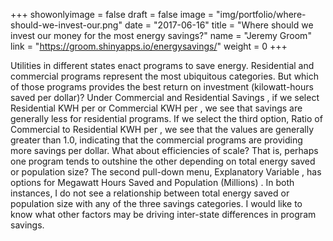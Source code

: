+++
showonlyimage = false
draft = false
image = "img/portfolio/where-should-we-invest-our.png"
date = "2017-06-16"
title = "Where should we invest our money for the most energy savings?"
name = "Jeremy  Groom"
link = "https://groom.shinyapps.io/energysavings/"
weight = 0
+++

Utilities in different states enact programs to save energy.  Residential and commercial programs represent the most ubiquitous categories.  But which of those programs provides the best return on investment (kilowatt-hours saved per dollar)?  Under  Commercial and Residential Savings , if we select  Residential KWH per   or  Commercial KWH per  , we see that savings are generally less for residential programs.  If we select the third option,  Ratio of Commercial to Residential KWH per  , we see that the values are generally greater than 1.0, indicating that the commercial programs are providing more savings per dollar.  What about efficiencies of scale? That is, perhaps one program tends to outshine the other depending on total energy saved or population size?  The second pull-down menu,  Explanatory Variable , has options for  Megawatt Hours Saved  and  Population (Millions) .  In both instances, I do not see a relationship between total energy saved or population size with any of the three savings categories.  I would like to know what other factors may be driving inter-state differences in program savings.